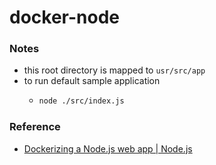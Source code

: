 docker-node
===========
### Notes
- this root directory is mapped to `usr/src/app`
- to run default sample application
    - ```sh
      node ./src/index.js
      ```

### Reference
- [Dockerizing a Node.js web app | Node.js](https://nodejs.org/en/docs/guides/nodejs-docker-webapp/)